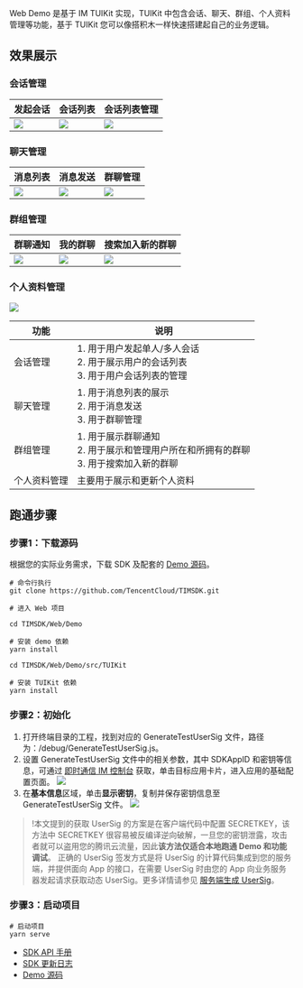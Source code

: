 Web Demo 是基于 IM TUIKit 实现，TUIKit 中包含会话、聊天、群组、个人资料管理等功能，基于 TUIKit 您可以像搭积木一样快速搭建起自己的业务逻辑。

## 效果展示

### 会话管理

| 发起会话 | 会话列表 | 会话列表管理 |
| --- | --- | --- |
| [![](https://qcloudimg.tencent-cloud.cn/raw/898f5ada4793f95a02c6288e0710cc8d.png)](https://camo.githubusercontent.com/abb48b90448d4ec1c6ec449ad47697821d5d7f6c246caf6ae284c0bcb09e6f29/68747470733a2f2f71636c6f7564696d672e74656e63656e742d636c6f75642e636e2f7261772f30313831653232316264393936663935396139643530313637366130373539612e706e67) | ![](https://qcloudimg.tencent-cloud.cn/raw/10000c038fb41e8338878208f3733bdf.png) | [![](https://qcloudimg.tencent-cloud.cn/raw/12a0f2fc9359c39ab7798cdee3efb004.png)](https://camo.githubusercontent.com/08a3ba2375ca499388552089a882e541a3330b8ad63a639ebcb4ff9282bdec56/68747470733a2f2f71636c6f7564696d672e74656e63656e742d636c6f75642e636e2f7261772f61663634353263313166613563653537343162636262316461323138333564652e706e67) |

### 聊天管理

| 消息列表 | 消息发送 | 群聊管理 |
| --- | --- | --- |
| ![](https://qcloudimg.tencent-cloud.cn/raw/913c6762c6a09843f1157e51848d94cb.png) |![](https://qcloudimg.tencent-cloud.cn/raw/1fba7067a4e4c2a09a4c8173b1fabe63.png) | ![](https://qcloudimg.tencent-cloud.cn/raw/e1df0ce9c1c30c1968c903c8ffac6d01.png) |

### 群组管理

| 群聊通知 | 我的群聊 | 搜索加入新的群聊 |
| --- | --- | --- |
|![](https://qcloudimg.tencent-cloud.cn/raw/d98b2aed415b1fcff16f55f0f2a4691d.png) | ![](https://qcloudimg.tencent-cloud.cn/raw/9d1f5d0e14dc768c6296af27fe2f6031.png) |![](https://qcloudimg.tencent-cloud.cn/raw/8b03793b7537485f51232b4568a6e3d7.png) |

### 个人资料管理
![](https://qcloudimg.tencent-cloud.cn/raw/3bcca40e7bf664d8dc066fd110f0f6f5.png)

| 功能  | 说明  |
| --- | --- |
| 会话管理 | 1. 用于用户发起单人/多人会话<br/>2. 用于展示用户的会话列表<br/>3. 用于用户会话列表的管理 |
| 聊天管理 | 1. 用于消息列表的展示<br/>2. 用于消息发送<br/>3. 用于群聊管理 |
| 群组管理 | 1. 用于展示群聊通知<br/>2. 用于展示和管理用户所在和所拥有的群聊<br/>3. 用于搜索加入新的群聊 |
| 个人资料管理 | 主要用于展示和更新个人资料 |

## 跑通步骤

### 步骤1：下载源码

根据您的实际业务需求，下载 SDK 及配套的 [Demo 源码](https://github.com/TencentCloud/TIMSDK)。

```shell
# 命令行执行
git clone https://github.com/TencentCloud/TIMSDK.git

# 进入 Web 项目

cd TIMSDK/Web/Demo

# 安装 demo 依赖
yarn install

cd TIMSDK/Web/Demo/src/TUIKit

# 安装 TUIKit 依赖
yarn install
```

### 步骤2：初始化
1. 打开终端目录的工程，找到对应的 GenerateTestUserSig 文件，路径为：/debug/GenerateTestUserSig.js。
2. 设置 GenerateTestUserSig 文件中的相关参数，其中 SDKAppID 和密钥等信息，可通过 [即时通信 IM 控制台](https://console.cloud.tencent.com/im) 获取，单击目标应用卡片，进入应用的基础配置页面。 [![](https://qcloudimg.tencent-cloud.cn/raw/e435332cda8d9ec7fea21bd95f7a0cba.png)](https://camo.githubusercontent.com/20575292024f27b76db87d6688e57f16d38b579b249054466668b596975dd30e/68747470733a2f2f71636c6f7564696d672e74656e63656e742d636c6f75642e636e2f7261772f65343335333332636461386439656337666561323162643935663761306362612e706e67)
3. 在**基本信息**区域，单击**显示密钥**，复制并保存密钥信息至 GenerateTestUserSig 文件。 [![](https://main.qcloudimg.com/raw/e7f6270bcbc68c51595371bd48c40af7.png)](https://camo.githubusercontent.com/d3e2ecc55db7a3c14ba0ba84c7cb92e18618028006c6f7fa304ba5ef01f0b6be/68747470733a2f2f6d61696e2e71636c6f7564696d672e636f6d2f7261772f65376636323730626362633638633531353935333731626434386334306166372e706e67)
  

> !本文提到的获取 UserSig 的方案是在客户端代码中配置 SECRETKEY，该方法中 SECRETKEY 很容易被反编译逆向破解，一旦您的密钥泄露，攻击者就可以盗用您的腾讯云流量，因此**该方法仅适合本地跑通 Demo 和功能调试**。 正确的 UserSig 签发方式是将 UserSig 的计算代码集成到您的服务端，并提供面向 App 的接口，在需要 UserSig 时由您的 App 向业务服务器发起请求获取动态 UserSig。更多详情请参见 [服务端生成 UserSig](https://cloud.tencent.com/document/product/269/32688#GeneratingdynamicUserSig)。

### 步骤3：启动项目

```shell
# 启动项目
yarn serve
```

- [SDK API 手册](https://web.sdk.qcloud.com/im/doc/zh-cn/SDK.html)
- [SDK 更新日志](https://cloud.tencent.com/document/product/269/38492)
- [Demo 源码](https://github.com/TencentCloud/TIMSDK/tree/master/Web/Demo)

